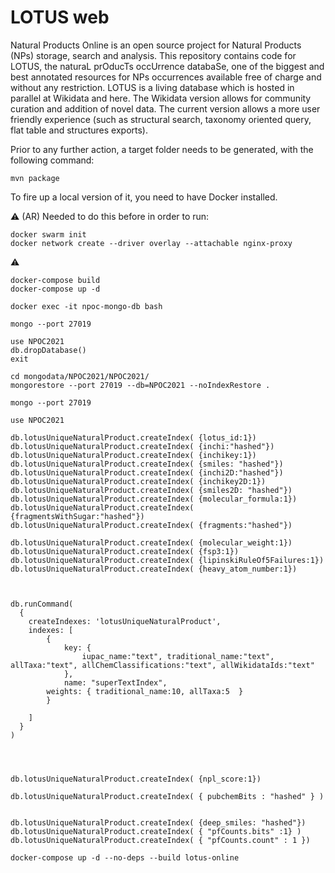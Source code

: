 
# LOTUS web 

Natural Products Online is an open source project for Natural Products (NPs) storage, search and analysis. 
This repository contains code for LOTUS, the naturaL prOducTs occUrrence databaSe, one of the biggest and best annotated resources for NPs occurrences available free of charge and without any restriction. 
LOTUS is a living database which is hosted in parallel at Wikidata and here. 
The Wikidata version allows for community curation and addition of novel data. 
The current version allows a more user friendly experience (such as structural search, taxonomy oriented query, flat table and structures exports).


Prior to any further action, a target folder needs to be generated, with the following command:

```
mvn package
```

To fire up a local version of it, you need to have Docker installed.


⚠️ (AR)
Needed to do this before in order to run:

```
docker swarm init
docker network create --driver overlay --attachable nginx-proxy
```
⚠️

```
docker-compose build
docker-compose up -d
```

```
docker exec -it npoc-mongo-db bash
```

```
mongo --port 27019
```

```
use NPOC2021
db.dropDatabase()
exit
```

```
cd mongodata/NPOC2021/NPOC2021/
mongorestore --port 27019 --db=NPOC2021 --noIndexRestore .
```

```
mongo --port 27019
```

```
use NPOC2021
```

```
db.lotusUniqueNaturalProduct.createIndex( {lotus_id:1})
db.lotusUniqueNaturalProduct.createIndex( {inchi:"hashed"})
db.lotusUniqueNaturalProduct.createIndex( {inchikey:1})
db.lotusUniqueNaturalProduct.createIndex( {smiles: "hashed"})
db.lotusUniqueNaturalProduct.createIndex( {inchi2D:"hashed"})
db.lotusUniqueNaturalProduct.createIndex( {inchikey2D:1})
db.lotusUniqueNaturalProduct.createIndex( {smiles2D: "hashed"})
db.lotusUniqueNaturalProduct.createIndex( {molecular_formula:1})
db.lotusUniqueNaturalProduct.createIndex( {fragmentsWithSugar:"hashed"})
db.lotusUniqueNaturalProduct.createIndex( {fragments:"hashed"})

db.lotusUniqueNaturalProduct.createIndex( {molecular_weight:1})
db.lotusUniqueNaturalProduct.createIndex( {fsp3:1})
db.lotusUniqueNaturalProduct.createIndex( {lipinskiRuleOf5Failures:1})
db.lotusUniqueNaturalProduct.createIndex( {heavy_atom_number:1})



db.runCommand(
  {
    createIndexes: 'lotusUniqueNaturalProduct',
    indexes: [
        {
            key: {
                iupac_name:"text", traditional_name:"text", allTaxa:"text", allChemClassifications:"text", allWikidataIds:"text"
            },
            name: "superTextIndex",
	    weights: { traditional_name:10, allTaxa:5  }
        }

    ]
  }
)




db.lotusUniqueNaturalProduct.createIndex( {npl_score:1})

db.lotusUniqueNaturalProduct.createIndex( { pubchemBits : "hashed" } )


db.lotusUniqueNaturalProduct.createIndex( {deep_smiles: "hashed"})
db.lotusUniqueNaturalProduct.createIndex( { "pfCounts.bits" :1} )
db.lotusUniqueNaturalProduct.createIndex( { "pfCounts.count" : 1 })
```

```
docker-compose up -d --no-deps --build lotus-online
```
